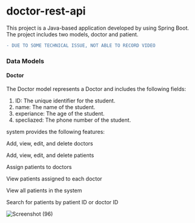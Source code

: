 # doctor-rest-api
This project is a Java-based application developed by using Spring Boot. The project includes two models, doctor and patient.

```diff
- DUE TO SOME TECHNICAL ISSUE, NOT ABLE TO RECORD VIDEO
```

### Data Models
#### Doctor
The Doctor model represents a Doctor and includes the following fields:
1. ID: The unique identifier for the student.
2. name: The name of the student.
3. experiance: The age of the student.
4. specliazed: The phone number of the student.

system provides the following features:

Add, view, edit, and delete doctors

Add, view, edit, and delete patients

Assign patients to doctors

View patients assigned to each doctor

View all patients in the system

Search for patients by patient ID or doctor ID

![Screenshot (96)](https://user-images.githubusercontent.com/41718548/223173070-827a53b5-61d2-4a2c-b4b4-c36767cdad5b.png)


